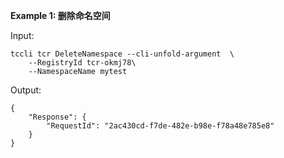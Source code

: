**Example 1: 删除命名空间**



Input: 

```
tccli tcr DeleteNamespace --cli-unfold-argument  \
    --RegistryId tcr-okmj78\
    --NamespaceName mytest
```

Output: 
```
{
    "Response": {
        "RequestId": "2ac430cd-f7de-482e-b98e-f78a48e785e8"
    }
}
```

